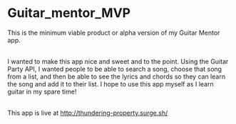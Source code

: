 # Guitar_mentor_MVP
This is the minimum viable product or alpha version of my Guitar Mentor app.<br><br>

I wanted to make this app nice and sweet and to the point. Using the Guitar Party API, I wanted people to be able to search a song, choose that song from a list, and then be able to see the lyrics and chords so they can learn the song and add it to their list. I hope to use this app myself as I learn guitar in my spare time!<br><br>

This app is live at http://thundering-property.surge.sh/
